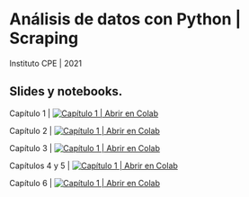 Análisis de datos con Python | Scraping
===

Instituto CPE | 2021

Slides y notebooks.
-

Capítulo 1 | [![Capítulo 1 | Abrir en Colab](https://colab.research.google.com/assets/colab-badge.svg)](https://colab.research.google.com/github/rxavier/cpe_ds_scraping/blob/master/02_w/w_01.ipynb)

Capítulo 2 | [![Capítulo 1 | Abrir en Colab](https://colab.research.google.com/assets/colab-badge.svg)](https://colab.research.google.com/github/rxavier/cpe_ds_scraping/blob/master/02_w/w_02.ipynb)

Capítulo 3 | [![Capítulo 1 | Abrir en Colab](https://colab.research.google.com/assets/colab-badge.svg)](https://colab.research.google.com/github/rxavier/cpe_ds_scraping/blob/master/02_w/w_03.ipynb)

Capítulos 4 y 5 | [![Capítulo 1 | Abrir en Colab](https://colab.research.google.com/assets/colab-badge.svg)](https://colab.research.google.com/github/rxavier/cpe_ds_scraping/blob/master/02_w/w_04_05.ipynb)

Capítulo 6 | [![Capítulo 1 | Abrir en Colab](https://colab.research.google.com/assets/colab-badge.svg)](https://colab.research.google.com/github/rxavier/cpe_ds_scraping/blob/master/02_w/w_06.ipynb)



